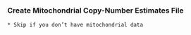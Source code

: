 ### Create Mitochondrial Copy-Number Estimates File
    * Skip if you don’t have mitochondrial data
